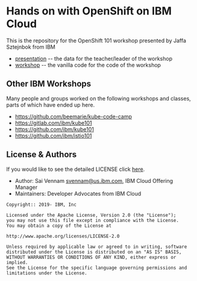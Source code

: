 # Hands on with OpenShift on IBM Cloud

This is the repository for the OpenShift 101 workshop presented by Jaffa Sztejnbok from  IBM

- [presentation](./presentation) -- the data for the teacher/leader of the workshop
- [workshop](./workshop) -- the vanilla code for the code of the workshop

## Other IBM Workshops

Many people and groups worked on the following workshops and classes, parts of which have ended up here.

* https://github.com/beemarie/kube-code-camp
* https://gitlab.com/ibm/kube101
* https://github.com/ibm/kube101
* https://github.com/ibm/istio101

## License & Authors

If you would like to see the detailed LICENSE click [here](LICENSE).

- Author: Sai Vennam <svennam@us.ibm.com>, IBM Cloud Offering Manager
- Maintainers: Developer Advocates from IBM Cloud

```text
Copyright:: 2019- IBM, Inc

Licensed under the Apache License, Version 2.0 (the "License");
you may not use this file except in compliance with the License.
You may obtain a copy of the License at

http://www.apache.org/licenses/LICENSE-2.0

Unless required by applicable law or agreed to in writing, software
distributed under the License is distributed on an "AS IS" BASIS,
WITHOUT WARRANTIES OR CONDITIONS OF ANY KIND, either express or implied.
See the License for the specific language governing permissions and
limitations under the License.
```
